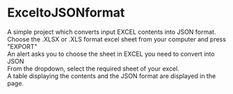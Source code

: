 # ExceltoJSONformat
A simple project which converts input EXCEL contents into JSON format.  
Choose the .XLSX or .XLS format excel sheet from your computer and press "EXPORT"  
An alert asks you to choose the sheet in EXCEL you need to convert into JSON  
From the dropdown, select the required sheet of your excel.  
A table displaying the contents and the JSON format are displayed in the page.  

